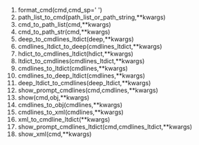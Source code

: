 1. format_cmd(cmd,cmd_sp=' ')  
2. path_list_to_cmd(path_list_or_path_string,**kwargs)  
3. cmd_to_path_list(cmd,**kwargs)
4. cmd_to_path_str(cmd,**kwargs)
5. deep_to_cmdlines_ltdict(deep,**kwargs)
6. cmdlines_ltdict_to_deep(cmdlines_ltdict,**kwargs)
7. hdict_to_cmdlines_ltdict(hdict,**kwargs)
8. ltdict_to_cmdlines(cmdlines_ltdict,**kwargs)
9. cmdlines_to_ltdict(cmdlines,**kwargs)
10. cmdlines_to_deep_ltdict(cmdlines,**kwargs)
11. deep_ltdict_to_cmdlines(deep_ltdict,**kwargs)
12. show_prompt_cmdlines(cmd,cmdlines,**kwargs)
13. show(cmd,obj,**kwargs)
14. cmdlines_to_obj(cmdlines,**kwargs)
15. cmdlines_to_xml(cmdlines,**kwargs)  
16. xml_to_cmdline_ltdict(**kwargs)  
17. show_prompt_cmdlines_ltdict(cmd,cmdlines_ltdict,**kwargs)  
18. show_xml(cmd,**kwargs)  


